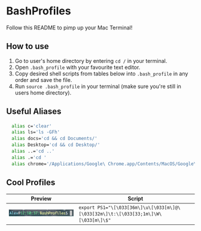 # BashProfiles

Follow this README to pimp up your Mac Terminal!

## How to use
1. Go to user's home directory by entering `cd /` in your terminal.
2. Open `.bash_profile` with your favourite text editor.
3. Copy desired shell scripts from tables below into `.bash_profile` in any order and save the file.
4. Run `source .bash_profile` in your terminal (make sure you're still in users home directory).

## Useful Aliases

```sh
  alias c='clear'
  alias ls='ls -GFh'
  alias docs='cd && cd Documents/'
  alias Desktop='cd && cd Desktop/'
  alias ..='cd ..'
  alias .='cd '
  alias chrome='/Applications/Google\ Chrome.app/Contents/MacOS/Google\ Chrome'
```

## Cool Profiles

Preview | Script
--- | ---
<img src="https://github.com/Arasiga/BashProfiles/blob/master/images/Screen%20Shot%202017-11-08%20at%2012.14.30%20PM.png" width="350" /> | ```export PS1="\[\033[36m\]\u\[\033[m\]@\[\033[32m\]\t:\[\033[33;1m\]\W\[\033[m\]\$" ```
